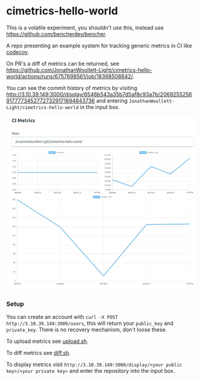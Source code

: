 # cimetrics-hello-world

This is a volatile experiment, you shouldn't use this, instead use https://github.com/bencherdev/bencher.

A repo presenting an example system for tracking generic metrics in CI like [codecov](https://about.codecov.io).

On PR's a diff of metrics can be returned, see https://github.com/JonathanWoollett-Light/cimetrics-hello-world/actions/runs/6757698561/job/18368508842/.

You can see the commit history of metrics by visiting http://3.10.39.149:3000/display/6546b543a35b7d5af8c93a7b/206925525691777734527727329171694843736 and entering `JonathanWoollett-Light/cimetrics-hello-world` in the input box.

![Example display](./display_example.webp)

### Setup

You can create an account with `curl -X POST http://3.10.39.149:3000/users`, this will return your `public_key` and `private_key`. There is no recovery mechanism, don't loose these.

To upload metrics see [upload.sh](./upload.sh).

To diff metrics see [diff.sh](./diff.sh).

To display metrics visit `http://3.10.39.149:3000/display/<your public key>/<your private key>` and enter the repository into the input box.
